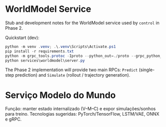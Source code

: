 # WorldModel Service

Stub and development notes for the WorldModel service used by `control` in Phase 2.

Quickstart (dev):

```powershell
python -m venv .venv; .\.venv\Scripts\Activate.ps1
pip install -r requirements.txt
python -m grpc_tools.protoc -Iproto --python_out=./proto --grpc_python_out=./proto proto/worldmodel.proto
python services\worldmodel\server.py
```

The Phase 2 implementation will provide two main RPCs: `Predict` (single-step prediction) and `Simulate` (rollout / trajectory generation).
# Serviço Modelo do Mundo

Função: manter estado internalizado (V–M–C) e expor simulações/sonhos para treino.
Tecnologias sugeridas: PyTorch/TensorFlow, LSTM/VAE, ONNX e gRPC.
